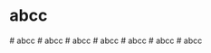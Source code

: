 # abcc
#   a b c c  
 #   a b c c  
 #   a b c c  
 #   a b c c  
 #   a b c c  
 #   a b c c  
 #   a b c c  
 